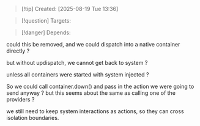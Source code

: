 
>[!tip] Created: [2025-08-19 Tue 13:36]

>[!question] Targets: 

>[!danger] Depends: 

could this be removed, and we could dispatch into a native container directly ?

but without updispatch, we cannot get back to system ?

unless all containers were started with system injected ?

So we could call container.down() and pass in the action we were going to send anyway ?
but this seems about the same as calling one of the providers ?

we still need to keep system interactions as actions, so they can cross isolation boundaries.